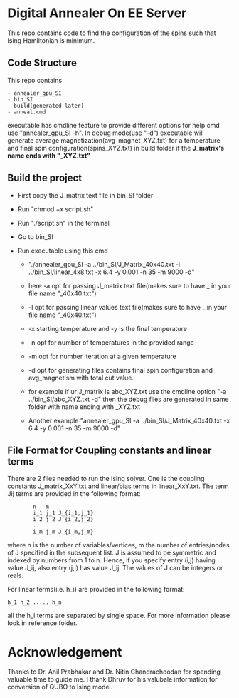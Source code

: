 # Digital Annealer On EE Server
This repo contains code to find the configuration of the spins such that Ising Hamiltonian is minimum.

## Code Structure
This repo contains 

	- annealer_gpu_SI
	- bin_SI
	- build(generated later)
	- anneal.cmd
		
executable has cmdline feature to provide different options for help cmd use "annealer_gpu_SI -h". In debug mode(use "-d") executable will generate average magnetization(avg_magnet_XYZ.txt) for a temperature and final spin configuration(spins_XYZ.txt) in build folder if the <b>J_matrix's name ends with "_XYZ.txt" </b>

## Build the project


* First copy the J_matrix text file in bin_SI folder

* Run "chmod +x script.sh"

* Run "./script.sh" in the terminal

* Go to bin_SI 

* Run executable using this cmd

	- "./annealer_gpu_SI -a ../bin_SI/J_Matrix_40x40.txt  -l ../bin_SI/linear_4x8.txt -x 6.4 -y 0.001 -n 35 -m 9000 -d"

	- here -a opt for passing J_matrix text file(makes sure to have _ in your file name "_40x40.txt")
	- -l opt for passing linear values text file(makes sure to have _ in your file name "_40x40.txt")
	- -x starting temperature and -y is the final temperature
	- -n opt for number of temperatures in the provided range
	- -m opt for number iteration at a given temperature
	- -d opt for generating files contains final spin configuration and avg_magnetism with total cut value.



	- for example if ur J_matrix is abc_XYZ.txt use the cmdline option "-a ../bin_SI/abc_XYZ.txt -d" then the debug files are generated in same folder with name ending with _XYZ.txt

	- Another example "annealer_gpu_SI -a ../bin_SI/J_Matrix_40x40.txt -x 6.4 -y 0.001 -n 35 -m 9000 -d"

## File Format for Coupling constants and linear terms
There are 2 files needed to run the Ising solver. One is the coupling constants J_matrix_XxY.txt and linear/bias terms in linear_XxY.txt. The term Jij terms are provided in the following format:

```
        n   m
        i_1 j_1 J_{i_1,j_1}
        i_2 j_2 J_{i_2,j_2}
        ...
        i_m j_m J_{i_m,j_m}
```
where n is the number of variables/vertices, m the number of entries/nodes of J specified in the subsequent list. J is assumed to be symmetric and indexed by numbers from 1 to n. Hence, if you specify entry (i,j) having value J_ij, also entry (j,i) has value J_ij. The values of J can be integers or reals.

For linear terms(i.e. h_i) are provided in the following format:

```
h_1 h_2 ..... h_n
```
all the h_i terms are separated by single space. For more information please look in reference folder.

# Acknowledgement
Thanks to Dr. Anil Prabhakar and Dr. Nitin Chandrachoodan for spending valuable time to guide me. I thank Dhruv for his valubale information for conversion of QUBO to Ising model.

